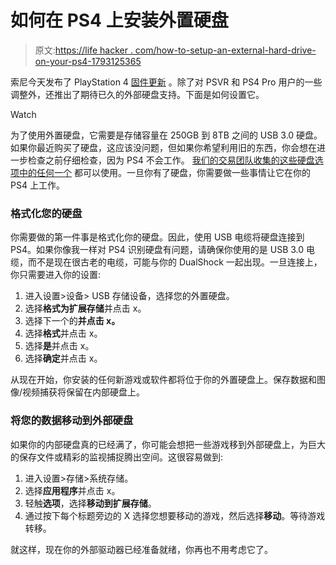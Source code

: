 # 如何在 PS4 上安装外置硬盘

> 原文:[https://life hacker . com/how-to-setup-an-external-hard-drive-on-your-ps4-1793125365](https://lifehacker.com/how-to-set-up-an-external-hard-drive-on-your-ps4-1793125365)

索尼今天发布了 PlayStation 4 [固件更新](http://blog.us.playstation.com/2017/03/08/ps4-system-software-update-4-50-out-tomorrow/) 。除了对 PSVR 和 PS4 Pro 用户的一些调整外，还推出了期待已久的外部硬盘支持。下面是如何设置它。

Watch

为了使用外置硬盘，它需要是存储容量在 250GB 到 8TB 之间的 USB 3.0 硬盘。如果你最近购买了硬盘，这应该没问题，但如果你希望利用旧的东西，你会想在进一步检查之前仔细检查，因为 PS4 不会工作。 [我们的交易团队收集的这些硬盘选项中的任何一个](https://theinventory.com/the-best-external-drives-for-your-ps4-1792491232) 都可以使用。一旦你有了硬盘，你需要做一些事情让它在你的 PS4 上工作。

### **格式化您的硬盘**

你需要做的第一件事是格式化你的硬盘。因此，使用 USB 电缆将硬盘连接到 PS4。如果你像我一样对 PS4 识别硬盘有问题，请确保你使用的是 USB 3.0 电缆，而不是现在很古老的电缆，可能与你的 DualShock 一起出现。一旦连接上，你只需要进入你的设置:

1.  进入设置>设备> USB 存储设备，选择您的外置硬盘。
2.  选择**格式为扩展存储**并点击 x。
3.  选择下一个的**并点击 x。**
4.  选择**格式**并点击 x。
5.  选择**是**并点击 x。
6.  选择**确定**并点击 x。

从现在开始，你安装的任何新游戏或软件都将位于你的外置硬盘上。保存数据和图像/视频捕获将保留在内部硬盘上。

### 将您的数据移动到外部硬盘

如果你的内部硬盘真的已经满了，你可能会想把一些游戏移到外部硬盘上，为巨大的保存文件或精彩的监视捕捉腾出空间。这很容易做到:

1.  进入设置>存储>系统存储。
2.  选择**应用程序**并点击 x。
3.  轻触**选项**，选择**移动到扩展存储**。
4.  通过按下每个标题旁边的 X 选择您想要移动的游戏，然后选择**移动**。等待游戏转移。

就这样，现在你的外部驱动器已经准备就绪，你再也不用考虑它了。
